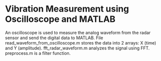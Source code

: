 # Vibration Measurement using Oscilloscope and MATLAB
An oscilloscope is used to measure the analog waveform from the radar sensor and send the digital data to MATLAB. File read_waveform_from_oscilloscope.m stores the data into 2 arrays: X (time) and Y (amplitude). fft_radar_waveform.m analyzes the signal using FFT. preprocess.m is a filter function.
